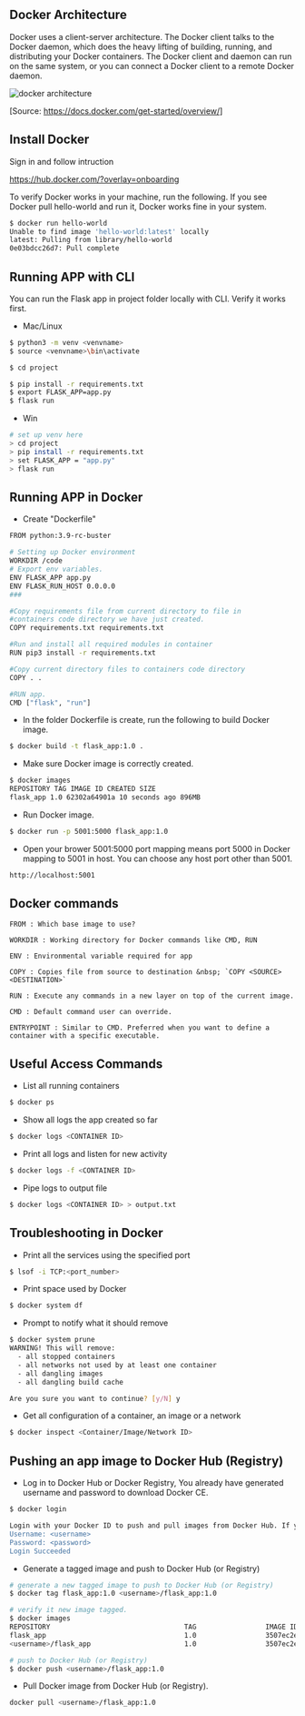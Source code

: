 ## Docker Architecture

Docker uses a client-server architecture. The Docker client talks to the Docker daemon, which does the heavy lifting of building, running, and distributing your Docker containers. The Docker client and daemon can run on the same system, or you can connect a Docker client to a remote Docker daemon.

![docker architecture](https://docs.docker.com/engine/images/architecture.svg)

[Source: https://docs.docker.com/get-started/overview/]

## Install Docker

Sign in and follow intruction

https://hub.docker.com/?overlay=onboarding

To verify Docker works in your machine, run the following. If you see Docker pull hello-world and run it, Docker works fine in your system.

```sh
$ docker run hello-world
Unable to find image 'hello-world:latest' locally
latest: Pulling from library/hello-world
0e03bdcc26d7: Pull complete
```

## Running APP with CLI

You can run the Flask app in project folder locally with CLI.
Verify it works first.

- Mac/Linux

```sh
$ python3 -m venv <venvname>
$ source <venvname>\bin\activate

$ cd project

$ pip install -r requirements.txt
$ export FLASK_APP=app.py
$ flask run
```

- Win

```sh
# set up venv here
> cd project
> pip install -r requirements.txt
> set FLASK_APP = "app.py"
> flask run
```

## Running APP in Docker

- Create "Dockerfile"

```sh
FROM python:3.9-rc-buster

# Setting up Docker environment
WORKDIR /code
# Export env variables.
ENV FLASK_APP app.py
ENV FLASK_RUN_HOST 0.0.0.0
###

#Copy requirements file from current directory to file in
#containers code directory we have just created.
COPY requirements.txt requirements.txt

#Run and install all required modules in container
RUN pip3 install -r requirements.txt

#Copy current directory files to containers code directory
COPY . .

#RUN app.
CMD ["flask", "run"]
```

- In the folder Dockerfile is create, run the following to build Docker image.

```sh
$ docker build -t flask_app:1.0 .
```

- Make sure Docker image is correctly created.

```sh
$ docker images
REPOSITORY TAG IMAGE ID CREATED SIZE
flask_app 1.0 62302a64901a 10 seconds ago 896MB
```

- Run Docker image.

```sh
$ docker run -p 5001:5000 flask_app:1.0
```

- Open your brower
  5001:5000 port mapping means port 5000 in Docker mapping to 5001 in host. You can choose any host port other than 5001.

```sh
http://localhost:5001
```

## Docker commands

```docker
FROM : Which base image to use?

WORKDIR : Working directory for Docker commands like CMD, RUN

ENV : Environmental variable required for app

COPY : Copies file from source to destination &nbsp; `COPY <SOURCE> <DESTINATION>`

RUN : Execute any commands in a new layer on top of the current image.

CMD : Default command user can override.

ENTRYPOINT : Similar to CMD. Preferred when you want to define a container with a specific executable.
```

## Useful Access Commands

- List all running containers

```sh
$ docker ps
```

- Show all logs the app created so far

```sh
$ docker logs <CONTAINER ID>
```

- Print all logs and listen for new activity

```sh
$ docker logs -f <CONTAINER ID>
```

- Pipe logs to output file

```sh
$ docker logs <CONTAINER ID> > output.txt
```

## Troubleshooting in Docker

- Print all the services using the specified port

```sh
$ lsof -i TCP:<port_number>
```

- Print space used by Docker

```sh
$ docker system df
```

- Prompt to notify what it should remove

```sh
$ docker system prune
WARNING! This will remove:
  - all stopped containers
  - all networks not used by at least one container
  - all dangling images
  - all dangling build cache

Are you sure you want to continue? [y/N] y
```

- Get all configuration of a container, an image or a network

```sh
$ docker inspect <Container/Image/Network ID>
```

## Pushing an app image to Docker Hub (Registry)

- Log in to Docker Hub or Docker Registry, You already have generated username and password to download Docker CE.

```sh
$ docker login

Login with your Docker ID to push and pull images from Docker Hub. If you don't have a Docker ID, head over to https://hub.docker.com to create one.
Username: <username>
Password: <password>
Login Succeeded
```

- Generate a tagged image and push to Docker Hub (or Registry)

```sh
# generate a new tagged image to push to Docker Hub (or Registry)
$ docker tag flask_app:1.0 <username>/flask_app:1.0

# verify it new image tagged.
$ docker images
REPOSITORY                                 TAG                 IMAGE ID
flask_app                                  1.0                 3507ec2e1851
<username>/flask_app                       1.0                 3507ec2e1851

# push to Docker Hub (or Registry)
$ docker push <username>/flask_app:1.0
```

- Pull Docker image from Docker Hub (or Registry).

```sh
docker pull <username>/flask_app:1.0
```
